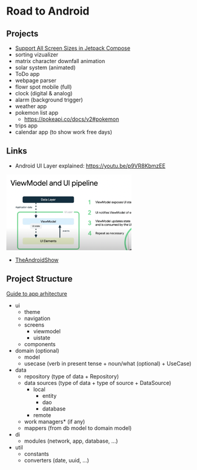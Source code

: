 # Road to Android

## Projects
  
- [Support All Screen Sizes in Jetpack Compose](https://github.com/zprima/compose-adaptive)
- sorting vizualizer
- matrix character downfall animation
- solar system (animated)
- ToDo app
- webpage parser
- flowr spot mobile (full)
- clock (digital & analog)
- alarm (background trigger)
- weather app
- pokemon list app
  - https://pokeapi.co/docs/v2#pokemon
- trips app
- calendar app (to show work free days)
   
## Links
- Android UI Layer explained: https://youtu.be/p9VR8KbmzEE

<img src="vm_as_state_holder.png" height="200px" />

- [TheAndroidShow](https://www.youtube.com/hashtag/theandroidshow)

## Project Structure
[Guide to app arhitecture](https://developer.android.com/jetpack/guide)

- ui
  - theme
  - navigation
  - screens
    - viewmodel
    - uistate
  - components
- domain (optional)
  - model
  - usecase (verb in present tense + noun/what (optional) + UseCase)
- data
  - repository (type of data + Repository)
  - data sources (type of data + type of source + DataSource)
    - local
        - entity
        - dao
        - database
    - remote
  - work managers* (if any)
  - mappers (from db model to domain model)
- di
  - modules (network, app, database, ...)
- util
  - constants
  - converters (date, uuid, ...)
